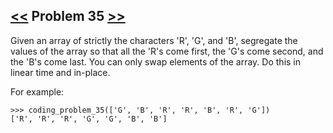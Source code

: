 ## [<<](../34) Problem 35 [>>](../36)

Given an array of strictly the characters 'R', 'G', and 'B', segregate the values of the array so that all the 'R's
come first, the 'G's come second, and the 'B's come last. You can only swap elements of the array.
Do this in linear time and in-place.

For example:

    >>> coding_problem_35(['G', 'B', 'R', 'R', 'B', 'R', 'G'])
    ['R', 'R', 'R', 'G', 'G', 'B', 'B']
